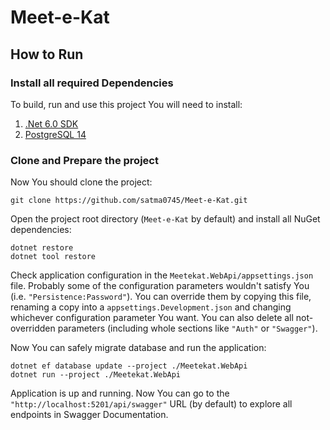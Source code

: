 # Meet-e-Kat

## How to Run

### Install all required Dependencies

To build, run and use this project You will need to install:
1. [.Net 6.0 SDK](https://dotnet.microsoft.com/en-us/download/dotnet/6.0)
2. [PostgreSQL 14](https://www.postgresql.org)

### Clone and Prepare the project

Now You should clone the project:
```
git clone https://github.com/satma0745/Meet-e-Kat.git
```

Open the project root directory (`Meet-e-Kat` by default) and install all NuGet dependencies:
```
dotnet restore
dotnet tool restore
```

Check application configuration in the `Meetekat.WebApi/appsettings.json` file.
Probably some of the configuration parameters wouldn't satisfy You (i.e. `"Persistence:Password"`).
You can override them by copying this file, renaming a copy into a `appsettings.Development.json` and changing whichever configuration parameter You want.
You can also delete all not-overridden parameters (including whole sections like `"Auth"` or `"Swagger"`).

Now You can safely migrate database and run the application:
```
dotnet ef database update --project ./Meetekat.WebApi
dotnet run --project ./Meetekat.WebApi
```

Application is up and running. Now You can go to the `"http://localhost:5201/api/swagger"` URL (by default) to explore all endpoints in Swagger Documentation.
